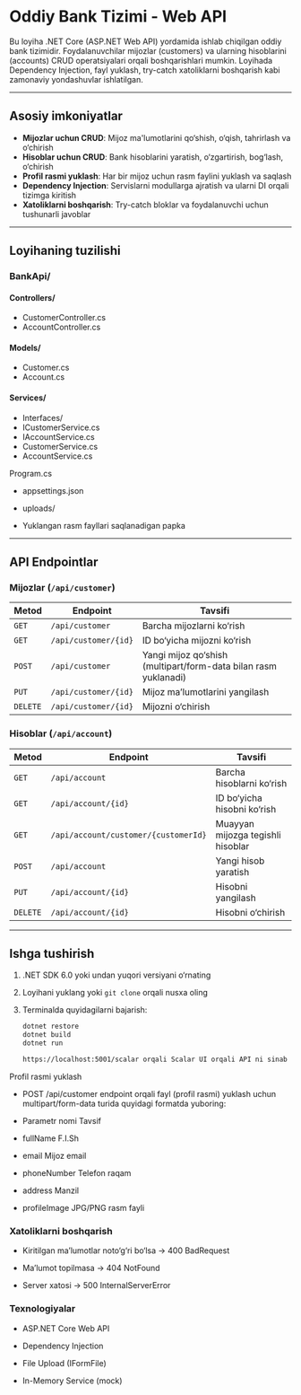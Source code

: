# Oddiy Bank Tizimi - Web API

Bu loyiha .NET Core (ASP.NET Web API) yordamida ishlab chiqilgan oddiy bank tizimidir. Foydalanuvchilar mijozlar (customers) va ularning hisoblarini (accounts) CRUD operatsiyalari orqali boshqarishlari mumkin. Loyihada Dependency Injection, fayl yuklash, try-catch xatoliklarni boshqarish kabi zamonaviy yondashuvlar ishlatilgan.

---

## Asosiy imkoniyatlar

- **Mijozlar uchun CRUD**: Mijoz ma'lumotlarini qo‘shish, o‘qish, tahrirlash va o‘chirish
- **Hisoblar uchun CRUD**: Bank hisoblarini yaratish, o‘zgartirish, bog‘lash, o‘chirish
- **Profil rasmi yuklash**: Har bir mijoz uchun rasm faylini yuklash va saqlash
- **Dependency Injection**: Servislarni modullarga ajratish va ularni DI orqali tizimga kiritish
- **Xatoliklarni boshqarish**: Try-catch bloklar va foydalanuvchi uchun tushunarli javoblar

---

## Loyihaning tuzilishi

### BankApi/

#### Controllers/

- CustomerController.cs
- AccountController.cs

#### Models/

- Customer.cs
- Account.cs

#### Services/

- Interfaces/
- ICustomerService.cs
- IAccountService.cs
- CustomerService.cs
- AccountService.cs

Program.cs

- appsettings.json

- uploads/

- Yuklangan rasm fayllari saqlanadigan papka

---

## API Endpointlar

### Mijozlar (`/api/customer`)

| Metod    | Endpoint             | Tavsifi                                                         |
| -------- | -------------------- | --------------------------------------------------------------- |
| `GET`    | `/api/customer`      | Barcha mijozlarni ko‘rish                                       |
| `GET`    | `/api/customer/{id}` | ID bo‘yicha mijozni ko‘rish                                     |
| `POST`   | `/api/customer`      | Yangi mijoz qo‘shish (multipart/form-data bilan rasm yuklanadi) |
| `PUT`    | `/api/customer/{id}` | Mijoz ma’lumotlarini yangilash                                  |
| `DELETE` | `/api/customer/{id}` | Mijozni o‘chirish                                               |

### Hisoblar (`/api/account`)

| Metod    | Endpoint                             | Tavsifi                           |
| -------- | ------------------------------------ | --------------------------------- |
| `GET`    | `/api/account`                       | Barcha hisoblarni ko‘rish         |
| `GET`    | `/api/account/{id}`                  | ID bo‘yicha hisobni ko‘rish       |
| `GET`    | `/api/account/customer/{customerId}` | Muayyan mijozga tegishli hisoblar |
| `POST`   | `/api/account`                       | Yangi hisob yaratish              |
| `PUT`    | `/api/account/{id}`                  | Hisobni yangilash                 |
| `DELETE` | `/api/account/{id}`                  | Hisobni o‘chirish                 |

---

## Ishga tushirish

1. .NET SDK 6.0 yoki undan yuqori versiyani o‘rnating
2. Loyihani yuklang yoki `git clone` orqali nusxa oling
3. Terminalda quyidagilarni bajarish:

   ```bash
   dotnet restore
   dotnet build
   dotnet run

   https://localhost:5001/scalar orqali Scalar UI orqali API ni sinab ko‘ring
   ```

Profil rasmi yuklash

- POST /api/customer endpoint orqali fayl (profil rasmi) yuklash uchun multipart/form-data turida quyidagi formatda yuboring:

- Parametr nomi Tavsif

- fullName F.I.Sh

- email Mijoz email

- phoneNumber Telefon raqam

- address Manzil

- profileImage JPG/PNG rasm fayli

### Xatoliklarni boshqarish

- Kiritilgan ma’lumotlar noto‘g‘ri bo‘lsa → 400 BadRequest

- Ma’lumot topilmasa → 404 NotFound

- Server xatosi → 500 InternalServerError

### Texnologiyalar

- ASP.NET Core Web API

- Dependency Injection

- File Upload (IFormFile)

- In-Memory Service (mock)
